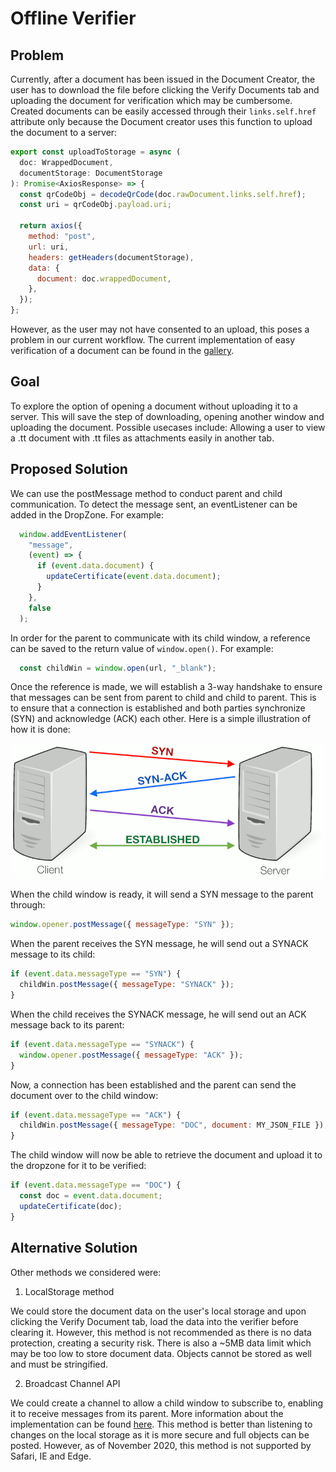 # Offline Verifier

## Problem

Currently, after a document has been issued in the Document Creator, the user has to download the file before clicking the Verify Documents tab and uploading the document for verification which may be cumbersome. Created documents can be easily accessed through their `links.self.href` attribute only because the Document creator uses this function to upload the document to a server:

```js
export const uploadToStorage = async (
  doc: WrappedDocument,
  documentStorage: DocumentStorage
): Promise<AxiosResponse> => {
  const qrCodeObj = decodeQrCode(doc.rawDocument.links.self.href);
  const uri = qrCodeObj.payload.uri;

  return axios({
    method: "post",
    url: uri,
    headers: getHeaders(documentStorage),
    data: {
      document: doc.wrappedDocument,
    },
  });
};
```
However, as the user may not have consented to an upload, this poses a problem in our current workflow. The current implementation of easy verification of a document can be found in the [gallery](https://gallery.openattestation.com/).

## Goal

To explore the option of opening a document without uploading it to a server. This will save the step of downloading, opening another window and uploading the document. Possible usecases include: Allowing a user to view a .tt document with .tt files as attachments easily in another tab. 

## Proposed Solution

We can use the postMessage method to conduct parent and child communication. To detect the message sent, an eventListener can be added in the DropZone. For example:

```js
  window.addEventListener(
    "message",
    (event) => {
      if (event.data.document) {
        updateCertificate(event.data.document);
      }
    },
    false
  );

```

In order for the parent to communicate with its child window, a reference can be saved to the return value of `window.open()`. For example:

```js
  const childWin = window.open(url, "_blank");
```

Once the reference is made, we will establish a 3-way handshake to ensure that messages can be sent from parent to child and child to parent. This is to 
ensure that a connection is established and both parties synchronize (SYN) and acknowledge (ACK) each other. Here is a simple illustration of how it is done:

![3-way handshake](./assets/offline_verifier/tcp.png)

When the child window is ready, it will send a SYN message to the parent through:

```js
window.opener.postMessage({ messageType: "SYN" });
```

When the parent receives the SYN message, he will send out a SYNACK message to its child:

```js
if (event.data.messageType == "SYN") {
  childWin.postMessage({ messageType: "SYNACK" });
}
```

When the child receives the SYNACK message, he will send out an ACK message back to its parent:

```js
if (event.data.messageType == "SYNACK") {
  window.opener.postMessage({ messageType: "ACK" });
}
```

Now, a connection has been established and the parent can send the document over to the child window: 

```js
if (event.data.messageType == "ACK") {
  childWin.postMessage({ messageType: "DOC", document: MY_JSON_FILE });
}
```

The child window will now be able to retrieve the document and upload it to the dropzone for it to be verified:

```js
if (event.data.messageType == "DOC") {
  const doc = event.data.document;
  updateCertificate(doc);
}
```

## Alternative Solution

Other methods we considered were:

1. LocalStorage method

We could store the document data on the user's local storage and upon clicking the Verify Document tab, load the data into the verifier before clearing it. However, this method is not recommended as there is no data protection, creating a security risk. There is also a ~5MB data limit which may be too low to store document data. Objects cannot be stored as well and must be stringified.

2. Broadcast Channel API

We could create a channel to allow a child window to subscribe to, enabling it to receive messages from its parent. More information about the implementation can be found [here](https://dev.to/dcodeyt/send-data-between-tabs-with-javascript-2oa). This method is better than listening to changes on the local storage as it is more secure and full objects can be posted. However, as of November 2020, this method is not supported by Safari, IE and Edge.